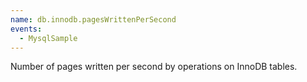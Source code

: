 ```yaml
---
name: db.innodb.pagesWrittenPerSecond
events:
  - MysqlSample
---
```


Number of pages written per second by operations on InnoDB tables.